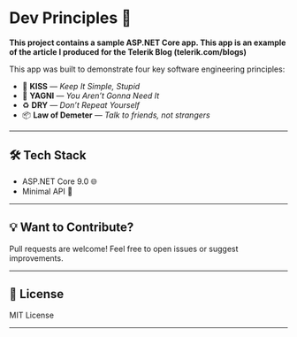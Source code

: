 # Dev Principles 🍂

**This project contains a sample ASP.NET Core app. This app is an example of the article I produced for the Telerik Blog (telerik.com/blogs)**

This app was built to demonstrate four key software engineering principles:

* 🧼 **KISS** — *Keep It Simple, Stupid*
* 🚫 **YAGNI** — *You Aren’t Gonna Need It*
* ♻️ **DRY** — *Don’t Repeat Yourself*
* 📦 **Law of Demeter** — *Talk to friends, not strangers*
---

## 🛠️ Tech Stack

* ASP.NET Core 9.0 🌐
* Minimal API 🧩
---

## 💡 Want to Contribute?

Pull requests are welcome! Feel free to open issues or suggest improvements.

---

## 📜 License

MIT License

---
